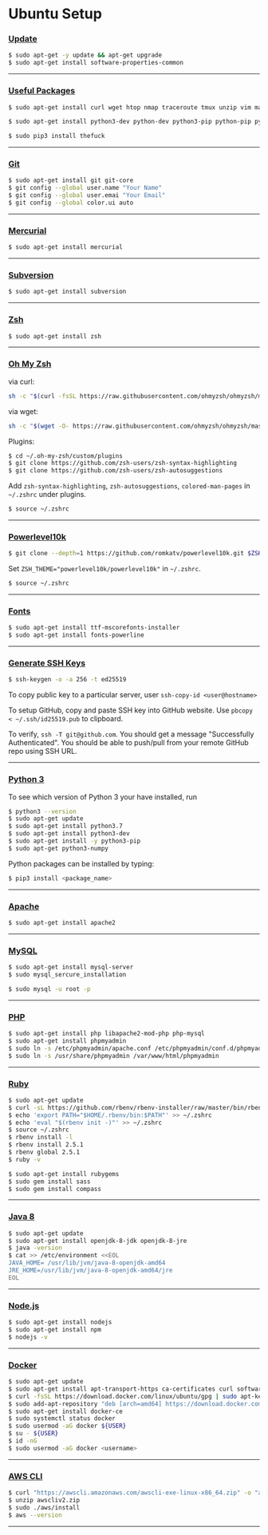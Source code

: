 # Ubuntu Setup

### <u>Update</u>

```bash
$ sudo apt-get -y update && apt-get upgrade
$ sudo apt-get install software-properties-common
```

***

### <u>Useful Packages</u>

```bash
$ sudo apt-get install curl wget htop nmap traceroute tmux unzip vim make ack silversearcher-ag mtr pydf lftp aria2 nnn libssl-dev libreadline-dev zlib1g-dev clang gcc-multilib build-essential lobffi-dev libncurses5-dev libgdbm-dev libnss3-dev libssl-dev libffi-dev libusb-1.0-0-dev libudev-dev libg1-mesa-dev libpulse-dev exfat-fuse exfat-utils cmake pkg-config libgtk-3-dev libavcodec-dev libavformat-dev libswscale-dev libv4l-dev libxvidcore-dev libx264-dev libjpeg-dev libpng-dev libtiff-dev gfortran openexr libtbb2 libtbb-dev libdc1394-22-dev autoconf bison libyaml-dev atp-transport-https ca-certificates
```

```bash
$ sudo apt-get install python3-dev python-dev python3-pip python-pip python3-setuptools python-setuptools
```

```bash
$ sudo pip3 install thefuck
```

***

### <u>Git</u> 

```bash
$ sudo apt-get install git git-core
$ git config --global user.name "Your Name"
$ git config --global user.emai "Your Email"
$ git config --global color.ui auto
```

***

### <u>Mercurial</u>

```bash
$ sudo apt-get install mercurial
```

***

### <u>Subversion</u>

```bash
$ sudo apt-get install subversion
```

***

### <u>Zsh</u>

```bash
$ sudo apt-get install zsh
```

***

### <u>Oh My Zsh</u>

via curl:

```bash
sh -c "$(curl -fsSL https://raw.githubusercontent.com/ohmyzsh/ohmyzsh/master/tools/install.sh)"
```

via wget:

```bash
sh -c "$(wget -O- https://raw.githubusercontent.com/ohmyzsh/ohmyzsh/master/tools/install.sh)"
```

Plugins:

```bash
$ cd ~/.oh-my-zsh/custom/plugins
$ git clone https://github.com/zsh-users/zsh-syntax-highlighting
$ git clone https://github.com/zsh-users/zsh-autosuggestions
```

Add `zsh-syntax-highlighting`, `zsh-autosuggestions`, `colored-man-pages` in `~/.zshrc` under plugins.

```bash
$ source ~/.zshrc
```

***

### <u>Powerlevel10k</u>

```bash
$ git clone --depth=1 https://github.com/romkatv/powerlevel10k.git $ZSH_CUSTOM/themes/powerlevel10k
```

Set `ZSH_THEME="powerlevel10k/powerlevel10k"` in `~/.zshrc`.

```bash
$ source ~/.zshrc
```

***

### <u>Fonts</u>

```bash
$ sudo apt-get install ttf-mscorefonts-installer
$ sudo apt-get install fonts-powerline
```

***

### <u>Generate SSH Keys</u>

```bash
$ ssh-keygen -o -a 256 -t ed25519
```

To copy public key to a particular server, user `ssh-copy-id <user@hostname>`

To setup GitHub, copy and paste SSH key into GitHub website. Use `pbcopy < ~/.ssh/id25519.pub` to clipboard.

To verify, `ssh -T git@github.com`. You should get a message "Successfully Authenticated". You should be able to push/pull from your remote GitHub repo using SSH URL. 

***

### <u>Python 3</u>

To see which version of Python 3 your have installed, run

```bash
$ python3 --version
$ sudo apt-get update
$ sudo apt-get install python3.7
$ sudo apt-get install python3-dev
$ sudo apt-get install -y python3-pip
$ sudo apt-get python3-numpy
```

Python packages can be installed by typing:

```bash
$ pip3 install <package_name>
```

***

### <u>Apache</u>

```bash
$ sudo apt-get install apache2
```

***

### <u>MySQL</u>

```bash
$ sudo apt-get install mysql-server
$ sudo mysql_sercure_installation
```

```bash
$ sudo mysql -u root -p
```

***

### <u>PHP</u>

```bash
$ sudo apt-get install php libapache2-mod-php php-mysql
$ sudo apt-get install phpmyadmin
$ sudo ln -s /etc/phpmyadmin/apache.conf /etc/phpmyadmin/conf.d/phpmyadmin.conf
$ sudo ln -s /usr/share/phpmyadmin /var/www/html/phpmyadmin
```

***

### <u>Ruby</u>

```bash
$ sudo apt-get update
$ curl -sL https://github.com/rbenv/rbenv-installer/raw/master/bin/rbenv-installer | bash -
$ echo 'export PATH="$HOME/.rbenv/bin:$PATH"' >> ~/.zshrc
$ echo 'eval "$(rbenv init -)"' >> ~/.zshrc
$ source ~/.zshrc
$ rbenv install -l
$ rbenv install 2.5.1
$ rbenv global 2.5.1
$ ruby -v
```

```bash
$ sudo apt-get install rubygems
$ sudo gem install sass
$ sudo gem install compass
```

***

### <u>Java 8</u>

```bash
$ sudo apt-get update
$ sudo apt-get install openjdk-8-jdk openjdk-8-jre
$ java -version
$ cat >> /etc/environment <<EOL
JAVA_HOME= /usr/lib/jvm/java-8-openjdk-amd64
JRE_HOME=/usr/lib/jvm/java-8-openjdk-amd64/jre
EOL
```

***

### <u>Node.js</u>

```bash
$ sudo apt-get install nodejs
$ sudo apt-get install npm
$ nodejs -v
```

***

### <u>Docker</u>

```bash
$ sudo apt-get update
$ sudo apt-get install apt-transport-https ca-certificates curl software-properties-common
$ curl -fsSL https://download.docker.com/linux/ubuntu/gpg | sudo apt-key add -
$ sudo add-apt-repository "deb [arch=amd64] https://download.docker.com/linux/ubuntu bionic stable"
$ sudo apt-get install docker-ce
$ sudo systemctl status docker
$ sudo usermod -aG docker ${USER}
$ su - ${USER}
$ id -nG
$ sudo usermod -aG docker <username>
```

***

### <u>AWS CLI</u>

```bash
$ curl "https://awscli.amazonaws.com/awscli-exe-linux-x86_64.zip" -o "awscliv2.zip"
$ unzip awscliv2.zip
$ sudo ./aws/install
$ aws --version
```

***

